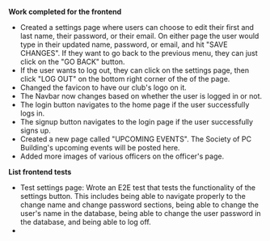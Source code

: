 **Work completed for the frontend**
- Created a settings page where users can choose to edit their first and last name, their password, or their email. On either page the user would type in their updated name, password, or email, and hit "SAVE CHANGES". If they want to go back to the previous menu, they can just click on the "GO BACK" button. 
- If the user wants to log out, they can click on the settings page, then click "LOG OUT" on the bottom right corner of the of the page.
- Changed the favicon to have our club's logo on it.
- The Navbar now changes based on whether the user is logged in or not. 
- The login button navigates to the home page if the user successfully logs in.
- The signup button navigates to the login page if the user successfully signs up.
- Created a new page called "UPCOMING EVENTS". The Society of PC Building's upcoming events will be posted here. 
- Added more images of various officers on the officer's page.

**List frontend tests**
- Test settings page: Wrote an E2E test that tests the functionality of the settings button. This includes being able to navigate properly to the change name and change password sections, being able to change the user's name in the database, being able to change the user password in the database, and being able to log off.
- 
